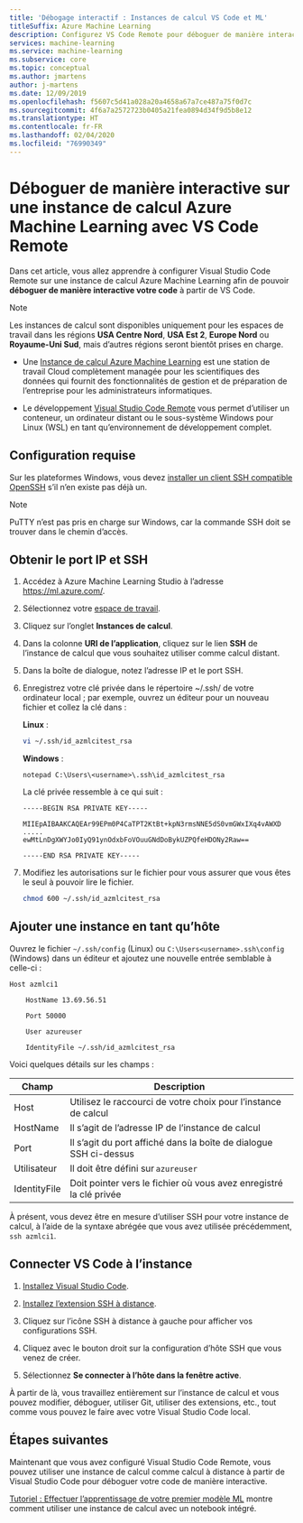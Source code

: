 ```yaml
---
title: 'Débogage interactif : Instances de calcul VS Code et ML'
titleSuffix: Azure Machine Learning
description: Configurez VS Code Remote pour déboguer de manière interactive votre code avec Azure Machine Learning.
services: machine-learning
ms.service: machine-learning
ms.subservice: core
ms.topic: conceptual
ms.author: jmartens
author: j-martens
ms.date: 12/09/2019
ms.openlocfilehash: f5607c5d41a028a20a4658a67a7ce487a75f0d7c
ms.sourcegitcommit: 4f6a7a2572723b0405a21fea0894d34f9d5b8e12
ms.translationtype: HT
ms.contentlocale: fr-FR
ms.lasthandoff: 02/04/2020
ms.locfileid: "76990349"
---
```

# <a name="debug-interactively-on-an-azure-machine-learning-compute-instance-with-vs-code-remote"></a>Déboguer de manière interactive sur une instance de calcul Azure Machine Learning avec VS Code Remote

Dans cet article, vous allez apprendre à configurer Visual Studio Code Remote sur une instance de calcul Azure Machine Learning afin de pouvoir **déboguer de manière interactive votre code** à partir de VS Code. 

> [!NOTE]
> Les instances de calcul sont disponibles uniquement pour les espaces de travail dans les régions **USA Centre Nord**, **USA Est 2**, **Europe Nord** ou **Royaume-Uni Sud**, mais d’autres régions seront bientôt prises en charge.

+ Une [Instance de calcul Azure Machine Learning](concept-compute-instance.md) est une station de travail Cloud complètement managée pour les scientifiques des données qui fournit des fonctionnalités de gestion et de préparation de l’entreprise pour les administrateurs informatiques. 


+ Le développement [Visual Studio Code Remote](https://code.visualstudio.com/docs/remote/remote-overview) vous permet d’utiliser un conteneur, un ordinateur distant ou le sous-système Windows pour Linux (WSL) en tant qu’environnement de développement complet. 

## <a name="prerequisite"></a>Configuration requise  

Sur les plateformes Windows, vous devez [installer un client SSH compatible OpenSSH](https://code.visualstudio.com/docs/remote/troubleshooting#_installing-a-supported-ssh-client) s’il n’en existe pas déjà un. 

> [!Note]
> PuTTY n’est pas pris en charge sur Windows, car la commande SSH doit se trouver dans le chemin d’accès. 

## <a name="get-ip-and-ssh-port"></a>Obtenir le port IP et SSH 

1. Accédez à Azure Machine Learning Studio à l’adresse https://ml.azure.com/.

2. Sélectionnez votre [espace de travail](concept-workspace.md).
1. Cliquez sur l’onglet **Instances de calcul**.
1. Dans la colonne **URI de l’application**, cliquez sur le lien **SSH** de l’instance de calcul que vous souhaitez utiliser comme calcul distant. 
1. Dans la boîte de dialogue, notez l’adresse IP et le port SSH. 
1. Enregistrez votre clé privée dans le répertoire ~/.ssh/ de votre ordinateur local ; par exemple, ouvrez un éditeur pour un nouveau fichier et collez la clé dans : 

   **Linux** : 
   ```sh
   vi ~/.ssh/id_azmlcitest_rsa  
   ```

   **Windows** : 
   ```
   notepad C:\Users\<username>\.ssh\id_azmlcitest_rsa 
   ```

   La clé privée ressemble à ce qui suit :
   ```
   -----BEGIN RSA PRIVATE KEY----- 

   MIIEpAIBAAKCAQEAr99EPm0P4CaTPT2KtBt+kpN3rmsNNE5dS0vmGWxIXq4vAWXD 
   ..... 
   ewMtLnDgXWYJo0IyQ91ynOdxbFoVOuuGNdDoBykUZPQfeHDONy2Raw== 

   -----END RSA PRIVATE KEY----- 
   ```

1. Modifiez les autorisations sur le fichier pour vous assurer que vous êtes le seul à pouvoir lire le fichier.  
   ```sh
   chmod 600 ~/.ssh/id_azmlcitest_rsa   
   ```

## <a name="add-instance-as-a-host"></a>Ajouter une instance en tant qu’hôte 

Ouvrez le fichier `~/.ssh/config` (Linux) ou `C:\Users<username>.ssh\config` (Windows) dans un éditeur et ajoutez une nouvelle entrée semblable à celle-ci :

```
Host azmlci1 

    HostName 13.69.56.51 

    Port 50000 

    User azureuser 

    IdentityFile ~/.ssh/id_azmlcitest_rsa   
```

Voici quelques détails sur les champs : 

|Champ|Description|
|----|---------|
|Host|Utilisez le raccourci de votre choix pour l’instance de calcul |
|HostName|Il s’agit de l’adresse IP de l’instance de calcul |
|Port|Il s’agit du port affiché dans la boîte de dialogue SSH ci-dessus |
|Utilisateur|Il doit être défini sur `azureuser` |
|IdentityFile|Doit pointer vers le fichier où vous avez enregistré la clé privée |

À présent, vous devez être en mesure d’utiliser SSH pour votre instance de calcul, à l’aide de la syntaxe abrégée que vous avez utilisée précédemment, `ssh azmlci1`. 

## <a name="connect-vs-code-to-the-instance"></a>Connecter VS Code à l’instance 

1. [Installez Visual Studio Code](https://code.visualstudio.com/).

1. [Installez l’extension SSH à distance](https://marketplace.visualstudio.com/items?itemName=ms-vscode-remote.remote-ssh). 

1. Cliquez sur l’icône SSH à distance à gauche pour afficher vos configurations SSH.

1. Cliquez avec le bouton droit sur la configuration d’hôte SSH que vous venez de créer.

1. Sélectionnez **Se connecter à l’hôte dans la fenêtre active**. 

À partir de là, vous travaillez entièrement sur l’instance de calcul et vous pouvez modifier, déboguer, utiliser Git, utiliser des extensions, etc., tout comme vous pouvez le faire avec votre Visual Studio Code local. 

## <a name="next-steps"></a>Étapes suivantes

Maintenant que vous avez configuré Visual Studio Code Remote, vous pouvez utiliser une instance de calcul comme calcul à distance à partir de Visual Studio Code pour déboguer votre code de manière interactive. 

[Tutoriel : Effectuer l’apprentissage de votre premier modèle ML](tutorial-1st-experiment-sdk-train.md) montre comment utiliser une instance de calcul avec un notebook intégré.